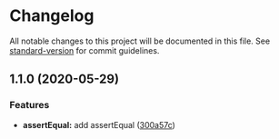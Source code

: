 # Changelog

All notable changes to this project will be documented in this file. See [standard-version](https://github.com/conventional-changelog/standard-version) for commit guidelines.

## 1.1.0 (2020-05-29)


### Features

* **assertEqual:** add assertEqual ([300a57c](https://github.com/d-utils/testing/commit/300a57c47282bc31976fb2086521733b6d1d2947))
